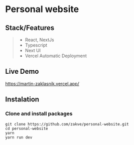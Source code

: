 # Personal website

## Stack/Features
> - React, NextJs
> - Typescript
> - Next UI
> - Vercel Automatic Deployment

## Live Demo
https://martin-zaklasnik.vercel.app/

## Instalation
### Clone and install packages

```
git clone https://github.com/zakve/personal-website.git
cd personal-website
yarn
yarn run dev
```

